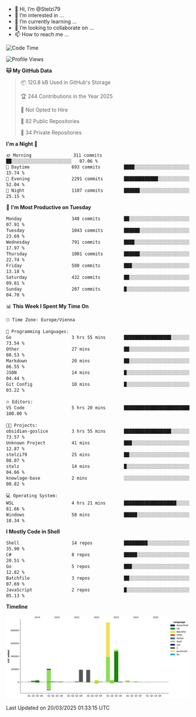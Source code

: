 - 👋 Hi, I’m @Stelzi79
- 👀 I’m interested in ...
- 🌱 I’m currently learning ...
- 💞️ I’m looking to collaborate on ...
- 📫 How to reach me ...

<!--START_SECTION:waka-->
![Code Time](http://img.shields.io/badge/Code%20Time-1%2C133%20hrs%201%20min-blue)

![Profile Views](http://img.shields.io/badge/Profile%20Views-0-blue)

**🐱 My GitHub Data** 

> 📦 120.8 kB Used in GitHub's Storage 
 > 
> 🏆 244 Contributions in the Year 2025
 > 
> 🚫 Not Opted to Hire
 > 
> 📜 82 Public Repositories 
 > 
> 🔑 34 Private Repositories 
 > 
**I'm a Night 🦉** 

```text
🌞 Morning                311 commits         ██░░░░░░░░░░░░░░░░░░░░░░░   07.06 % 
🌆 Daytime                693 commits         ████░░░░░░░░░░░░░░░░░░░░░   15.74 % 
🌃 Evening                2291 commits        █████████████░░░░░░░░░░░░   52.04 % 
🌙 Night                  1107 commits        ██████░░░░░░░░░░░░░░░░░░░   25.15 % 
```
📅 **I'm Most Productive on Tuesday** 

```text
Monday                   348 commits         ██░░░░░░░░░░░░░░░░░░░░░░░   07.91 % 
Tuesday                  1043 commits        ██████░░░░░░░░░░░░░░░░░░░   23.69 % 
Wednesday                791 commits         ████░░░░░░░░░░░░░░░░░░░░░   17.97 % 
Thursday                 1001 commits        ██████░░░░░░░░░░░░░░░░░░░   22.74 % 
Friday                   580 commits         ███░░░░░░░░░░░░░░░░░░░░░░   13.18 % 
Saturday                 432 commits         ██░░░░░░░░░░░░░░░░░░░░░░░   09.81 % 
Sunday                   207 commits         █░░░░░░░░░░░░░░░░░░░░░░░░   04.70 % 
```


📊 **This Week I Spent My Time On** 

```text
🕑︎ Time Zone: Europe/Vienna

💬 Programming Languages: 
Go                       3 hrs 55 mins       ██████████████████░░░░░░░   73.54 % 
Other                    27 mins             ██░░░░░░░░░░░░░░░░░░░░░░░   08.53 % 
Markdown                 20 mins             ██░░░░░░░░░░░░░░░░░░░░░░░   06.55 % 
JSON                     14 mins             █░░░░░░░░░░░░░░░░░░░░░░░░   04.44 % 
Git Config               10 mins             █░░░░░░░░░░░░░░░░░░░░░░░░   03.22 % 

🔥 Editors: 
VS Code                  5 hrs 20 mins       █████████████████████████   100.00 % 

🐱‍💻 Projects: 
obsidian-goslice         3 hrs 55 mins       ██████████████████░░░░░░░   73.57 % 
Unknown Project          41 mins             ███░░░░░░░░░░░░░░░░░░░░░░   12.87 % 
stelzi79                 25 mins             ██░░░░░░░░░░░░░░░░░░░░░░░   08.07 % 
stelz                    14 mins             █░░░░░░░░░░░░░░░░░░░░░░░░   04.66 % 
knowlage-base            2 mins              ░░░░░░░░░░░░░░░░░░░░░░░░░   00.82 % 

💻 Operating System: 
WSL                      4 hrs 21 mins       ████████████████████░░░░░   81.66 % 
Windows                  58 mins             █████░░░░░░░░░░░░░░░░░░░░   18.34 % 
```

**I Mostly Code in Shell** 

```text
Shell                    14 repos            █████████░░░░░░░░░░░░░░░░   35.90 % 
C#                       8 repos             █████░░░░░░░░░░░░░░░░░░░░   20.51 % 
Go                       5 repos             ███░░░░░░░░░░░░░░░░░░░░░░   12.82 % 
Batchfile                3 repos             ██░░░░░░░░░░░░░░░░░░░░░░░   07.69 % 
JavaScript               2 repos             █░░░░░░░░░░░░░░░░░░░░░░░░   05.13 % 
```



**Timeline**

![Lines of Code chart](https://raw.githubusercontent.com/Stelzi79/Stelzi79/main/assets/bar_graph.png)


 Last Updated on 20/03/2025 01:33:15 UTC
<!--END_SECTION:waka-->

<!---
Stelzi79/Stelzi79 is a ✨ special ✨ repository because its `README.md` (this file) appears on your GitHub profile.
You can click the Preview link to take a look at your changes.
--->
